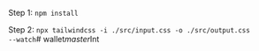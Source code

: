 Step 1: <code>npm install</code>

Step 2: <code>npx tailwindcss -i ./src/input.css -o ./src/output.css --watch</code>#   w a l l e t _ m a s t e r _ I n t  
 